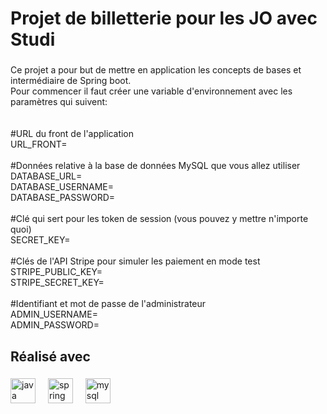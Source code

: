 <h1 align="left">Projet de billetterie pour les JO avec Studi</h1>

###

<p align="left">Ce projet a pour but de mettre en application les concepts de bases et intermédiaire de Spring boot.<br>Pour commencer il faut créer une variable d'environnement avec les paramètres qui suivent:<br><br><br>#URL du front de l'application<br>URL_FRONT=<br><br>#Données relative à la base de données MySQL que vous allez utiliser<br>DATABASE_URL=<br>DATABASE_USERNAME=<br>DATABASE_PASSWORD=<br><br>#Clé qui sert pour les token de session (vous pouvez y mettre n'importe quoi)<br>SECRET_KEY=<br><br>#Clés de l'API Stripe pour simuler les paiement en mode test<br>STRIPE_PUBLIC_KEY=<br>STRIPE_SECRET_KEY=<br><br>#Identifiant et mot de passe de l'administrateur <br>ADMIN_USERNAME=<br>ADMIN_PASSWORD=</p>

###

<h2 align="left">Réalisé avec</h2>

###

<div align="left">
  <img src="https://cdn.jsdelivr.net/gh/devicons/devicon/icons/java/java-original.svg" height="40" alt="java logo"  />
  <img width="12" />
  <img src="https://cdn.jsdelivr.net/gh/devicons/devicon/icons/spring/spring-original.svg" height="40" alt="spring logo"  />
  <img width="12" />
  <img src="https://cdn.jsdelivr.net/gh/devicons/devicon/icons/mysql/mysql-original.svg" height="40" alt="mysql logo"  />
</div>

###
